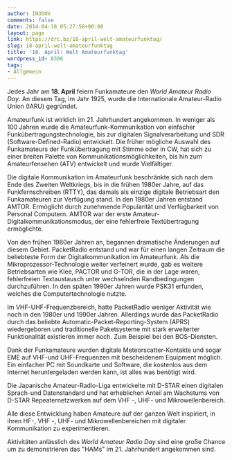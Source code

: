 ```yaml
---
author: IN3DOV
comments: false
date: 2014-04-18 05:27:58+00:00
layout: page
link: https://drc.bz/18-april-welt-amateurfunktag/
slug: 18-april-welt-amateurfunktag
title: '18. April: Welt Amateurfunktag'
wordpress_id: 8306
tags:
- Allgemein
---
```


Jedes Jahr am **18. April** feiern Funkamateure den _World Amateur Radio Day_. An diesem Tag, im Jahr 1925, wurde die Internationale Amateur-Radio Union (IARU) gegründet.

Amateurfunk ist wirklich im 21. Jahrhundert angekommen. In weniger als 100 Jahren wurde die Amateurfunk-Kommunikation von einfacher Funkübertragungstechnologie, bis zur digitalen Signalverarbeitung und SDR (Software-Defined-Radio) entwickelt.
Die früher mögliche Auswahl des Funkamateurs der Funkübertragung mit Stimme oder in CW, hat sich zu einer breiten Palette von Kommunikationsmöglichkeiten, bis hin zum Amateurfensehen (ATV) entwickelt und wurde Vielfältiger.

Die digitale Kommunikation im Amateurfunk beschränkte sich nach dem Ende des Zweiten Weltkriegs, bis in die frühen 1980er Jahre, auf das Funkfernschreiben (RTTY), das damals als einzige digitale Betriebsart den Funkamateuren zur Verfügung stand.
In den 1980er Jahren entstand AMTOR. Ermöglicht durch zunehmende Popularität und Verfügbarkeit von Personal Computern.
AMTOR war der erste Amateur-Digitalkommunikationsmodus, der eine fehlerfreie Textübertragung ermöglichte.

Von den frühen 1980er Jahren an, begannen dramatische Änderungen auf diesem Gebiet. PacketRadio entstand und war für einen langen Zeitraum die beliebteste Form der Digitalkommunikation im Amateurfunk.
Als die Mikroprozessor-Technologie weiter verfeinert wurde, gab es weitere Betriebsarten wie Klee, PACTOR und G-TOR, die in der Lage waren, fehlerfreien Textaustausch unter wechselnden Randbedingungen durchzuführen.
In den späten 1990er Jahren wurde PSK31 erfunden, welches die Computertechnologie nutzte.

Im VHF-UHF-Frequenzbereich, hatte PacketRadio weniger Aktivität wie noch in den 1980er und 1990er Jahren.
Allerdings wurde das PacketRadio durch das beliebte Automatic-Packet-Reporting-System (APRS) wiedergeboren und traditionelle Paketsysteme mit stark erweiterter Funktionalität existieren immer noch. Zum Beispiel bei den BOS-Diensten.

Dank der Funkamateure wurden digitale Meteorscatter-Kontakte und sogar EME auf VHF-und UHF-Frequenzen mit bescheidenem Equipment möglich. Ein einfacher PC mit Soundkarte und Software, die kostenlos aus dem Internet heruntergeladen werden kann, ist alles was benötigt wird.

Die Japanische Amateur-Radio-Liga entwickelte mit D-STAR einen digitalen Sprach-und Datenstandard und hat erheblichen Anteil am Wachstums von D-STAR Repeaternetzwerken auf dem VHF -, UHF- und Mikrowellenbereich.

Alle diese Entwicklung haben Amateure auf der ganzen Welt inspiriert, in ihren HF-, VHF -, UHF- und Mikrowellenbereichen mit digitaler Kommunikation zu experimentieren.

Aktivitäten anlässlich des _World Amateur Radio Day_ sind eine große Chance um zu demonstrieren das "HAMs" im 21. Jahrhundert angekommen sind.






